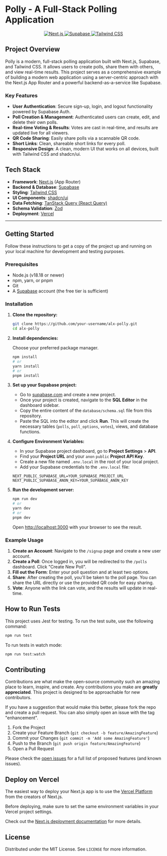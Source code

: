 # Polly - A Full-Stack Polling Application

<p align="center">
  <a href="https://nextjs.org" target="_blank">
    <img alt="Next.js" src="https://img.shields.io/badge/Next.js-000000?style=for-the-badge&logo=nextdotjs&logoColor=white" />
  </a>
  <a href="https://supabase.com" target="_blank">
    <img alt="Supabase" src="https://img.shields.io/badge/Supabase-3FCF8E?style=for-the-badge&logo=supabase&logoColor=white" />
  </a>
  <a href="https://tailwindcss.com" target="_blank">
    <img alt="Tailwind CSS" src="https://img.shields.io/badge/Tailwind_CSS-38B2AC?style=for-the-badge&logo=tailwind-css&logoColor=white" />
  </a>
</p>

## Project Overview

Polly is a modern, full-stack polling application built with Next.js, Supabase, and Tailwind CSS. It allows users to create polls, share them with others, and view real-time results. This project serves as a comprehensive example of building a modern web application using a server-centric approach with the Next.js App Router and a powerful backend-as-a-service like Supabase.

### Key Features

-   **User Authentication**: Secure sign-up, login, and logout functionality powered by Supabase Auth.
-   **Poll Creation & Management**: Authenticated users can create, edit, and delete their own polls.
-   **Real-time Voting & Results**: Votes are cast in real-time, and results are updated live for all viewers.
-   **QR Code Sharing**: Easily share polls via a scannable QR code.
-   **Short Links**: Clean, shareable short links for every poll.
-   **Responsive Design**: A clean, modern UI that works on all devices, built with Tailwind CSS and shadcn/ui.

## Tech Stack

-   **Framework**: [Next.js](https://nextjs.org/) (App Router)
-   **Backend & Database**: [Supabase](https://supabase.io/)
-   **Styling**: [Tailwind CSS](https://tailwindcss.com/)
-   **UI Components**: [shadcn/ui](https://ui.shadcn.com/)
-   **Data Fetching**: [TanStack Query (React Query)](https://tanstack.com/query/latest)
-   **Schema Validation**: [Zod](https://zod.dev/)
-   **Deployment**: [Vercel](https://vercel.com/)

---

## Getting Started

Follow these instructions to get a copy of the project up and running on your local machine for development and testing purposes.

### Prerequisites

-   Node.js (v18.18 or newer)
-   npm, yarn, or pnpm
-   Git
-   A [Supabase](https://supabase.com/) account (the free tier is sufficient)

### Installation

1.  **Clone the repository:**

    ```bash
    git clone https://github.com/your-username/alx-polly.git
    cd alx-polly
    ```

2.  **Install dependencies:**

    Choose your preferred package manager.

    ```bash
    npm install
    # or
    yarn install
    # or
    pnpm install
    ```

3.  **Set up your Supabase project:**

    -   Go to [supabase.com](https://supabase.com/) and create a new project.
    -   Once your project is created, navigate to the **SQL Editor** in the dashboard sidebar.
    -   Copy the entire content of the `database/schema.sql` file from this repository.
    -   Paste the SQL into the editor and click **Run**. This will create the necessary tables (`polls`, `poll_options`, `votes`), views, and database functions.

4.  **Configure Environment Variables:**

    -   In your Supabase project dashboard, go to **Project Settings** > **API**.
    -   Find your **Project URL** and your `anon` `public` **Project API Key**.
    -   Create a new file named `.env.local` in the root of your local project.
    -   Add your Supabase credentials to the `.env.local` file:

    ```env
    NEXT_PUBLIC_SUPABASE_URL=YOUR_SUPABASE_PROJECT_URL
    NEXT_PUBLIC_SUPABASE_ANON_KEY=YOUR_SUPABASE_ANON_KEY
    ```

5.  **Run the development server:**

    ```bash
    npm run dev
    # or
    yarn dev
    # or
    pnpm dev
    ```

    Open [http://localhost:3000](http://localhost:3000) with your browser to see the result.

### Example Usage

1.  **Create an Account**: Navigate to the `/signup` page and create a new user account.
2.  **Create a Poll**: Once logged in, you will be redirected to the `/polls` dashboard. Click "Create New Poll".
3.  **Fill out the Form**: Enter your poll question and at least two options.
4.  **Share**: After creating the poll, you'll be taken to the poll page. You can share the URL directly or use the provided QR code for easy sharing.
5.  **Vote**: Anyone with the link can vote, and the results will update in real-time.

## How to Run Tests

This project uses Jest for testing. To run the test suite, use the following command:

```bash
npm run test
```

To run tests in watch mode:

```bash
npm run test:watch
```

## Contributing

Contributions are what make the open-source community such an amazing place to learn, inspire, and create. Any contributions you make are **greatly appreciated**. This project is designed to be approachable for new contributors.

If you have a suggestion that would make this better, please fork the repo and create a pull request. You can also simply open an issue with the tag "enhancement".

1.  Fork the Project
2.  Create your Feature Branch (`git checkout -b feature/AmazingFeature`)
3.  Commit your Changes (`git commit -m 'Add some AmazingFeature'`)
4.  Push to the Branch (`git push origin feature/AmazingFeature`)
5.  Open a Pull Request

Please check the [open issues](https://github.com/najib-ab/alx-polly/issues) for a full list of proposed features (and known issues).

## Deploy on Vercel

The easiest way to deploy your Next.js app is to use the [Vercel Platform](https://vercel.com/new?utm_medium=default-template&filter=next.js&utm_source=create-next-app&utm_campaign=create-next-app-readme) from the creators of Next.js.

Before deploying, make sure to set the same environment variables in your Vercel project settings.

Check out the [Next.js deployment documentation](https://nextjs.org/docs/app/building-your-application/deploying) for more details.

## License

Distributed under the MIT License. See `LICENSE` for more information.